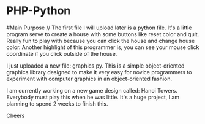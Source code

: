 # PHP-Python

#Main Purpose //
The first file I will upload later is a python file. It's a little program serve to create a house with some buttons like reset color and quit. Really fun to play with because you can click the house and change house color. Another highlight of this programmer is, you can see your mouse click coordinate if you click outside of the house. 

I just uploaded a new file: graphics.py. This is a simple object-oriented graphics library designed to make it very easy
for novice programmers to experiment with computer graphics in an object-oriented fashion.

I am currently working on a new game design called: Hanoi Towers. Everybody must play this when he was little. It's a huge project, I am planning to spend 2 weeks to finish this.

Cheers
